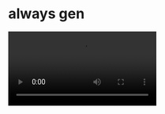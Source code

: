 # always gen

![video of it](https://raw.githubusercontent.com/dropalways/always-gen/main/resources/alwaysgen.mp4)

